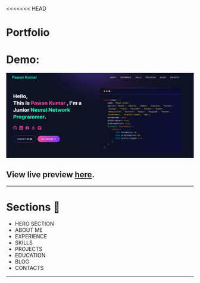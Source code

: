 <<<<<<< HEAD

# Portfolio

# Demo:

![](./public/image/screen-demo.png)

## View live preview [here](https://axiomchronicles.netlify.app/).

---

# Sections :bookmark:

- HERO SECTION
- ABOUT ME
- EXPERIENCE
- SKILLS
- PROJECTS
- EDUCATION
- BLOG
- CONTACTS

---